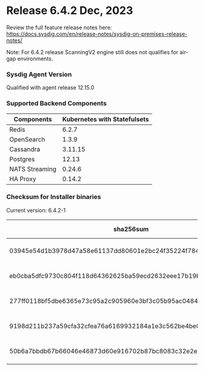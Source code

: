 Release 6.4.2 Dec, 2023
===

Review the full feature release notes here: https://docs.sysdig.com/en/release-notes/sysdig-on-premises-release-notes/

Note: For 6.4.2 release ScanningV2 engine still does not qualifies for air-gap environments.

### Sysdig Agent Version

Qualified with agent release 12.15.0

### Supported Backend Components

| **Components** | **Kubernetes with Statefulsets** |
|---|---|
| Redis                      | 6.2.7 |
| OpenSearch                 | 1.3.9 |
| Cassandra                  | 3.11.15 |
| Postgres                   | 12.13 |
| NATS Streaming             | 0.24.6 |
| HA Proxy                   | 0.14.2 |


### Checksum for Installer binaries

Current version: 6.4.2-1

| **sha256sum** | **Installer binary** |
|---|---|
| 03945e54d1b3978d47a58e61137dd80601e2bc24f35224f7846a9a492a75b475 | installer-darwin-amd64 |
| eb0cba5dfc9730c804f118d64362625ba59ecd2632eee17b19b131d4fc5d2192 | installer-darwin-arm64 |
| 277ff0118bf5dbe6365e73c95a2c905960e3bf3c05b95ac0484f1cd6e81baeef | installer-linux-amd64 |
| 9198d211b237a59cfa32cfea76a6169932184a1e3c562be4be0b985a22475b8f | installer-linux-arm |
| 50b6a7bbdb67b66046e46873d60e916702b87bc8083c32e2ec644f4e229c79ab | installer-linux-arm64 |
